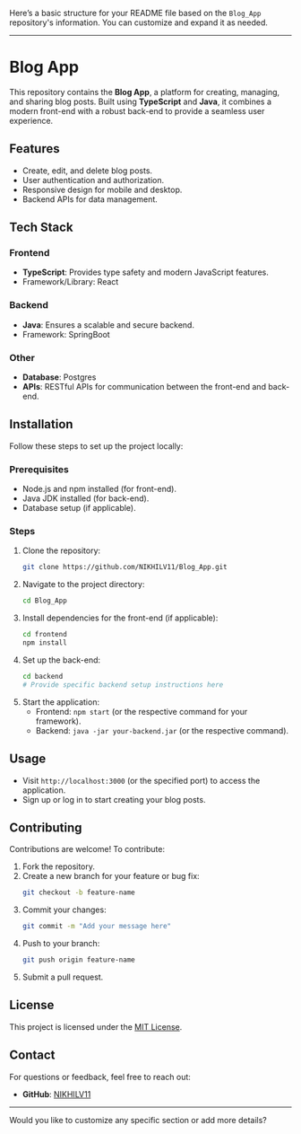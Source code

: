 Here’s a basic structure for your README file based on the `Blog_App` repository's information. You can customize and expand it as needed.

---

# Blog App

This repository contains the **Blog App**, a platform for creating, managing, and sharing blog posts. Built using **TypeScript** and **Java**, it combines a modern front-end with a robust back-end to provide a seamless user experience.

## Features

- Create, edit, and delete blog posts.
- User authentication and authorization.
- Responsive design for mobile and desktop.
- Backend APIs for data management.

## Tech Stack

### Frontend
- **TypeScript**: Provides type safety and modern JavaScript features.
- Framework/Library: React

### Backend
- **Java**: Ensures a scalable and secure backend.
- Framework: SpringBoot

### Other
- **Database**: Postgres
- **APIs**: RESTful APIs for communication between the front-end and back-end.

## Installation

Follow these steps to set up the project locally:

### Prerequisites
- Node.js and npm installed (for front-end).
- Java JDK installed (for back-end).
- Database setup (if applicable).

### Steps
1. Clone the repository:
   ```bash
   git clone https://github.com/NIKHILV11/Blog_App.git
   ```
2. Navigate to the project directory:
   ```bash
   cd Blog_App
   ```
3. Install dependencies for the front-end (if applicable):
   ```bash
   cd frontend
   npm install
   ```
4. Set up the back-end:
   ```bash
   cd backend
   # Provide specific backend setup instructions here
   ```
5. Start the application:
   - Frontend: `npm start` (or the respective command for your framework).
   - Backend: `java -jar your-backend.jar` (or the respective command).

## Usage

- Visit `http://localhost:3000` (or the specified port) to access the application.
- Sign up or log in to start creating your blog posts.

## Contributing

Contributions are welcome! To contribute:

1. Fork the repository.
2. Create a new branch for your feature or bug fix:
   ```bash
   git checkout -b feature-name
   ```
3. Commit your changes:
   ```bash
   git commit -m "Add your message here"
   ```
4. Push to your branch:
   ```bash
   git push origin feature-name
   ```
5. Submit a pull request.

## License

This project is licensed under the [MIT License](LICENSE).

## Contact

For questions or feedback, feel free to reach out:

- **GitHub**: [NIKHILV11](https://github.com/NIKHILV11)

---

Would you like to customize any specific section or add more details?
